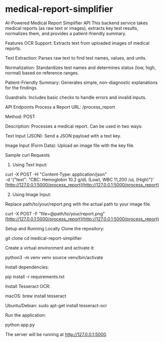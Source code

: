# medical-report-simplifier
AI-Powered Medical Report Simplifier API
This backend service takes medical reports (as raw text or images), extracts key test results, normalizes them, and provides a patient-friendly summary.

Features
OCR Support: Extracts text from uploaded images of medical reports.

Text Extraction: Parses raw text to find test names, values, and units.

Normalization: Standardizes test names and determines status (low, high, normal) based on reference ranges.

Patient-Friendly Summary: Generates simple, non-diagnostic explanations for the findings.

Guardrails: Includes basic checks to handle errors and invalid inputs.

API Endpoints
Process a Report
URL: /process_report

Method: POST

Description: Processes a medical report. Can be used in two ways:

Text Input (JSON): Send a JSON payload with a text key.

Image Input (Form Data): Upload an image file with the key file.

Sample curl Requests
1. Using Text Input:

curl -X POST -H "Content-Type: application/json" \
-d '{"text": "CBC: Hemoglobin 10.2 g/dL (Low), WBC 11,200 /uL (High)"}' \
[http://127.0.0.1:5000/process_report](http://127.0.0.1:5000/process_report)

2. Using Image Input:

Replace path/to/your/report.png with the actual path to your image file.

curl -X POST -F "file=@path/to/your/report.png" \
[http://127.0.0.1:5000/process_report](http://127.0.0.1:5000/process_report)

Setup and Running Locally
Clone the repository:

git clone <your-repo-url>
cd medical-report-simplifier

Create a virtual environment and activate it:

python3 -m venv venv
source venv/bin/activate

Install dependencies:

pip install -r requirements.txt

Install Tesseract OCR:

macOS: brew install tesseract

Ubuntu/Debian: sudo apt-get install tesseract-ocr

Run the application:

python app.py

The server will be running at http://127.0.0.1:5000.
